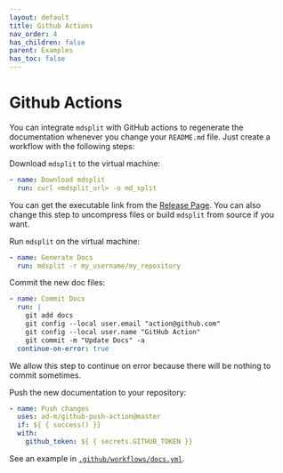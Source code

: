 ```yaml
---
layout: default
title: Github Actions
nav_order: 4
has_children: false
parent: Examples
has_toc: false
---
```

# Github Actions

You can integrate `mdsplit` with GitHub actions to regenerate the documentation whenever you change your `README.md` file. Just create a workflow with the following steps:

Download `mdsplit` to the virtual machine:

```yaml
- name: Download mdsplit
  run: curl <mdsplit_url> -o md_split
``` 

You can get the executable link from the [Release Page](https://GitHub.com/alandefreitas/mdsplit/releases/). You can also change this step to uncompress files or build `mdsplit` from source if you want. 

Run `mdsplit` on the virtual machine:

```yaml
- name: Generate Docs
  run: mdsplit -r my_username/my_repository
``` 

Commit the new doc files:

```yaml
- name: Commit Docs
  run: |
    git add docs
    git config --local user.email "action@github.com"
    git config --local user.name "GitHub Action"
    git commit -m "Update Docs" -a
  continue-on-error: true
```

We allow this step to continue on error because there will be nothing to commit sometimes.

Push the new documentation to your repository:

```yaml
- name: Push changes
  uses: ad-m/github-push-action@master
  if: ${ { success() }}
  with:
    github_token: ${ { secrets.GITHUB_TOKEN }}
```

See an example in [`.github/workflows/docs.yml`](https://github.com/alandefreitas/mdsplit/blob/master/.github/workflows/docs.yml).





<!-- Generated with mdsplit: https://github.com/alandefreitas/mdsplit -->
